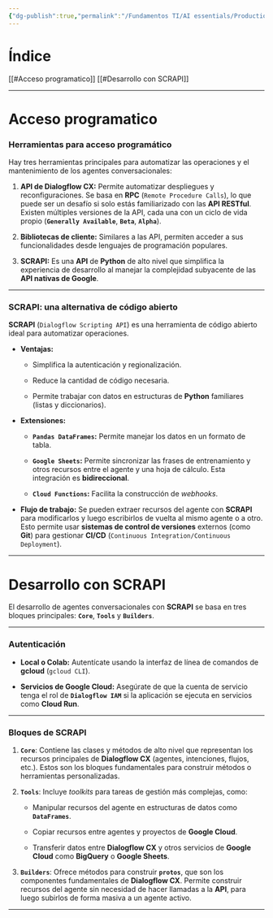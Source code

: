 ```yaml
---
{"dg-publish":true,"permalink":"/Fundamentos TI/AI essentials/Production-Ready Conversational Agents/Build Production-Ready Conversational Agents/06 Programmatic access to Conversational Agents/"}
---
```


# Índice

[[#Acceso programatico]]
[[#Desarrollo con SCRAPI]]


---
# Acceso programatico

### **Herramientas para acceso programático**

Hay tres herramientas principales para automatizar las operaciones y el mantenimiento de los agentes conversacionales:

1. **API de Dialogflow CX:** Permite automatizar despliegues y reconfiguraciones. Se basa en **RPC** (`Remote Procedure Calls`), lo que puede ser un desafío si solo estás familiarizado con las **API RESTful**. Existen múltiples versiones de la API, cada una con un ciclo de vida propio (**`Generally Available`**, **`Beta`**, **`Alpha`**).
    
2. **Bibliotecas de cliente:** Similares a las API, permiten acceder a sus funcionalidades desde lenguajes de programación populares.
    
3. **SCRAPI:** Es una **API** de **Python** de alto nivel que simplifica la experiencia de desarrollo al manejar la complejidad subyacente de las **API nativas de Google**.
    

---

### **SCRAPI: una alternativa de código abierto**

**SCRAPI** (`Dialogflow Scripting API`) es una herramienta de código abierto ideal para automatizar operaciones.

- **Ventajas:**
    
    - Simplifica la autenticación y regionalización.
        
    - Reduce la cantidad de código necesaria.
        
    - Permite trabajar con datos en estructuras de **Python** familiares (listas y diccionarios).
        
- **Extensiones:**
    
    - **`Pandas DataFrames`:** Permite manejar los datos en un formato de tabla.
        
    - **`Google Sheets`:** Permite sincronizar las frases de entrenamiento y otros recursos entre el agente y una hoja de cálculo. Esta integración es **bidireccional**.
        
    - **`Cloud Functions`:** Facilita la construcción de _webhooks_.
        
- **Flujo de trabajo:** Se pueden extraer recursos del agente con **SCRAPI** para modificarlos y luego escribirlos de vuelta al mismo agente o a otro. Esto permite usar **sistemas de control de versiones** externos (como **Git**) para gestionar **CI/CD** (`Continuous Integration/Continuous Deployment`).

---
# Desarrollo con SCRAPI

El desarrollo de agentes conversacionales con **SCRAPI** se basa en tres bloques principales: **`Core`**, **`Tools`** y **`Builders`**.

---

### **Autenticación**

- **Local o Colab:** Autentícate usando la interfaz de línea de comandos de **gcloud** (`gcloud CLI`).
    
- **Servicios de Google Cloud:** Asegúrate de que la cuenta de servicio tenga el rol de **`Dialogflow IAM`** si la aplicación se ejecuta en servicios como **Cloud Run**.
    

---

### **Bloques de SCRAPI**

1. **`Core`**: Contiene las clases y métodos de alto nivel que representan los recursos principales de **Dialogflow CX** (agentes, intenciones, flujos, etc.). Estos son los bloques fundamentales para construir métodos o herramientas personalizadas.
    
2. **`Tools`**: Incluye _toolkits_ para tareas de gestión más complejas, como:
    
    - Manipular recursos del agente en estructuras de datos como **`DataFrames`**.
        
    - Copiar recursos entre agentes y proyectos de **Google Cloud**.
        
    - Transferir datos entre **Dialogflow CX** y otros servicios de **Google Cloud** como **BigQuery** o **Google Sheets**.
        
3. **`Builders`**: Ofrece métodos para construir **`protos`**, que son los componentes fundamentales de **Dialogflow CX**. Permite construir recursos del agente sin necesidad de hacer llamadas a la **API**, para luego subirlos de forma masiva a un agente activo.

---

